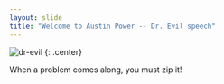 ```yaml
---
layout: slide
title: "Welcome to Austin Power -- Dr. Evil speech"
---
```


![dr-evil](https://cloud.githubusercontent.com/assets/16547949/25400776/a776de7a-29c1-11e7-959e-bbad827c2aab.jpg)
{: .center}

When a problem comes along, you must zip it!

